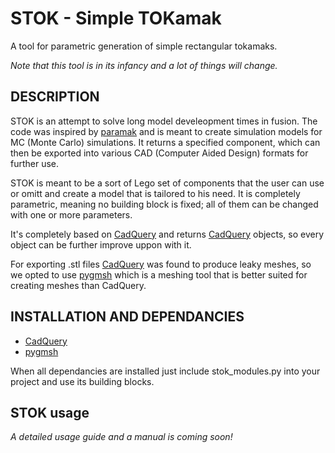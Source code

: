 # STOK - Simple TOKamak
A tool for parametric generation of simple rectangular tokamaks.

*Note that this tool is in its infancy and a lot of things will change.*

## DESCRIPTION
STOK is an attempt to solve long model develeopment times in fusion. The code was inspired by [paramak](https://github.com/fusion-energy/paramak) and is meant to create simulation models for MC (Monte Carlo) simulations. It returns a specified component, which can then be exported into various CAD (Computer Aided Design) formats for further use.

STOK is meant to be a sort of Lego set of components that the user can use or omitt and create a model that is tailored to his need. It is completely parametric, meaning no building block is fixed; all of them can be changed with one or more parameters.

It's completely based on [CadQuery](https://github.com/CadQuery) and returns [CadQuery](https://github.com/CadQuery) objects, so every object can be further improve uppon with it.

For exporting .stl files [CadQuery](https://github.com/CadQuery) was found to produce leaky meshes, so we opted to use [pygmsh](https://github.com/nschloe/pygmsh) which is a meshing tool that is better suited for creating meshes than CadQuery.

## INSTALLATION AND DEPENDANCIES
* [CadQuery](https://github.com/CadQuery)
* [pygmsh](https://github.com/nschloe/)

When all dependancies are installed just include stok_modules.py into your project and use its building blocks.

## STOK usage
*A detailed usage guide and a manual is coming soon!*

